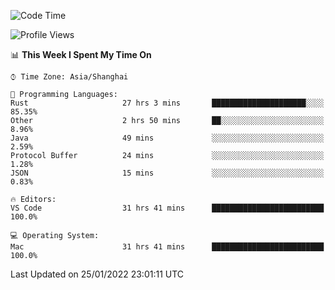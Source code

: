 <!--START_SECTION:waka-->
![Code Time](http://img.shields.io/badge/Code%20Time-952%20hrs%2035%20mins-blue)

![Profile Views](http://img.shields.io/badge/Profile%20Views-3-blue)

📊 **This Week I Spent My Time On** 

```text
⌚︎ Time Zone: Asia/Shanghai

💬 Programming Languages: 
Rust                     27 hrs 3 mins       █████████████████████░░░░   85.35% 
Other                    2 hrs 50 mins       ██░░░░░░░░░░░░░░░░░░░░░░░   8.96% 
Java                     49 mins             ░░░░░░░░░░░░░░░░░░░░░░░░░   2.59% 
Protocol Buffer          24 mins             ░░░░░░░░░░░░░░░░░░░░░░░░░   1.28% 
JSON                     15 mins             ░░░░░░░░░░░░░░░░░░░░░░░░░   0.83%

🔥 Editors: 
VS Code                  31 hrs 41 mins      █████████████████████████   100.0%

💻 Operating System: 
Mac                      31 hrs 41 mins      █████████████████████████   100.0%

```


 Last Updated on 25/01/2022 23:01:11 UTC
<!--END_SECTION:waka-->
